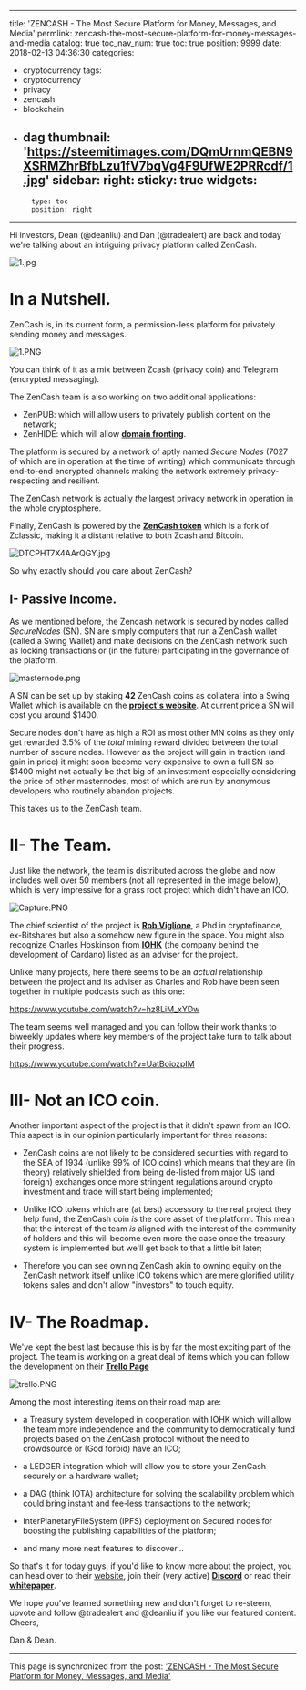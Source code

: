 
---
title: 'ZENCASH - The Most Secure Platform for Money, Messages, and Media'
permlink: zencash-the-most-secure-platform-for-money-messages-and-media
catalog: true
toc_nav_num: true
toc: true
position: 9999
date: 2018-02-13 04:36:30
categories:
- cryptocurrency
tags:
- cryptocurrency
- privacy
- zencash
- blockchain
- dag
thumbnail: 'https://steemitimages.com/DQmUrnmQEBN9XSRMZhrBfbLzu1fV7bqVg4F9UfWE2PRRcdf/1.jpg'
sidebar:
    right:
        sticky: true
widgets:
    -
        type: toc
        position: right
---


Hi investors, Dean (@deanliu) and Dan (@tradealert) are back and today we're talking about an intriguing privacy platform called ZenCash.




![1.jpg](https://steemitimages.com/DQmUrnmQEBN9XSRMZhrBfbLzu1fV7bqVg4F9UfWE2PRRcdf/1.jpg)



# In a Nutshell.

ZenCash is, in its current form, a permission-less platform for privately sending money and messages.

![1.PNG](https://steemitimages.com/DQmRNCTq7zteWK5hJxRfsPUQX16JCu7BCHNqghF6cxyVMBL/1.PNG)

You can think of it as a mix between Zcash (privacy coin) and Telegram (encrypted messaging).

The ZenCash team is also working on two additional applications: 
* ZenPUB: which will allow users to privately publish content on the network;
* ZenHIDE: which will allow [**domain fronting**](https://en.wikipedia.org/wiki/Domain_fronting).


The platform is secured by a network of aptly named *Secure Nodes* (7027 of which are in operation at the time of writing) which communicate through end-to-end encrypted channels making the network extremely privacy-respecting and resilient. 

The ZenCash network is actually *the* largest privacy network in operation in the whole cryptosphere.


Finally, ZenCash is powered by the [**ZenCash token**](https://coinmarketcap.com/currencies/zencash/) which is a fork of Zclassic, making it a distant relative to both Zcash and Bitcoin.

![DTCPHT7X4AArQGY.jpg](https://steemitimages.com/DQmVW2F9rRkQAJ4xRsMiS2LwajGwWygHftEJs4WdnZ5WFbZ/DTCPHT7X4AArQGY.jpg)



So why exactly should you care about ZenCash?


## I- Passive Income.

As we mentioned before, the Zencash network is secured by nodes called *SecureNodes* (SN). SN are simply computers that run a ZenCash wallet (called a Swing Wallet) and make decisions on the ZenCash network such as locking transactions or (in the future) participating in the governance of the platform.

![masternode.png](https://steemitimages.com/DQmUYv1W9v9SnTxit6Pg5bEuyGDRD4yDiiPG7XdXcnvsVpz/masternode.png)

A SN can be set up by staking **42** ZenCash coins as collateral into a Swing Wallet which is available on the [**project's website**](https://zensystem.io/). At current price a SN will cost you around $1400.

Secure nodes don't have as high a ROI as most other MN coins as they only get rewarded 3.5% of the *total* mining reward divided between the total number of secure nodes. However as the project will gain in traction (and gain in price) it might soon become very expensive to own a full SN so $1400 might not actually be that big of an investment especially considering the price of other masternodes, most of which are run by anonymous developers who routinely abandon projects.

This takes us to the ZenCash team.

# II- The Team.

Just like the network, the team is distributed across the globe and now includes well over 50 members (not all represented in the image below), which is very impressive for a grass root project which didn't have an ICO.

![Capture.PNG](https://steemitimages.com/DQmarr9uZLyudb1Qzox51s7joeevXLba6GQGNJ8oDHM4zb6/Capture.PNG)

The chief scientist of the project is [**Rob Viglione**](https://www.linkedin.com/in/robert-viglione-2780634/), a Phd in cryptofinance, ex-Bitshares but also a somehow new figure in the space. You might also recognize Charles Hoskinson from [**IOHK**](https://iohk.io/projects/cardano/) (the company behind the development of Cardano) listed as an adviser for the project.  

Unlike many projects, here there seems to be an *actual* relationship between the project and its adviser as Charles and Rob have been seen together in multiple podcasts such as this one:

https://www.youtube.com/watch?v=hz8LiM_xYDw


The team seems well managed and you can follow their work thanks to biweekly updates where key members of the project take turn to talk about their progress.

https://www.youtube.com/watch?v=UatBoiozpIM

# III- Not an ICO coin.

Another important aspect of the project is that it didn't spawn from an ICO. This aspect is in our opinion particularly important for three reasons:

* ZenCash coins are not likely to be considered  securities with regard to the SEA of 1934 (unlike 99% of ICO coins) which means that they are (in theory) relatively shielded from being de-listed from major US (and foreign) exchanges once more stringent regulations around crypto investment and trade will start being implemented;

* Unlike ICO tokens which are (at best) accessory to the real project they help fund, the ZenCash coin *is* the core asset of the platform. This mean that the interest of the team *is* aligned with the interest of the community of holders and this will become even more the case once the treasury system is implemented but we'll get back to that a little bit later;
 
* Therefore you can see owning ZenCash akin to owning equity on the ZenCash network itself unlike ICO tokens which are mere glorified utility tokens sales and don't allow "investors" to touch equity.

# IV- The Roadmap.

We've kept the best last because this is by far the most exciting part of the project. The team is working on a great deal of items which you can follow the development on their [**Trello Page**](https://trello.com/b/C0L7hGCV/development-roadmap)

![trello.PNG](https://steemitimages.com/DQmeK6jj6Pcm3qTqhWAawFWGgLRHC2cnzM9NtpreyZNEvXG/trello.PNG)

Among the most interesting items on their road map are:

* a Treasury system developed in cooperation with IOHK which will allow the team more independence and the community to democratically fund projects based on the ZenCash protocol without the need to crowdsource or (God forbid) have an ICO;

* a LEDGER integration which will allow you to store your ZenCash securely on a hardware wallet;

* a DAG (think IOTA) architecture for solving the scalability problem which could bring instant and fee-less transactions to the network;

* InterPlanetaryFileSystem (IPFS) deployment on Secured nodes for boosting the publishing capabilities of the platform;

* and many more neat features to discover...

So that's it for today guys, if you'd like to know more about the project, you can head over to their [website](https://zensystem.io/), join their (very active) [**Discord**](https://discord.gg/CEbKY9w) or read their [**whitepaper**](https://zensystem.io/assets/Zen%20White%20Paper.pdf).

We hope you've learned something new and don't forget to re-steem, upvote and follow @tradealert and @deanliu if you like our featured content.
Cheers,

Dan & Dean.

- - -

This page is synchronized from the post: ['ZENCASH - The Most Secure Platform for Money, Messages, and Media'](https://steemit.com/@deanliu/zencash-the-most-secure-platform-for-money-messages-and-media)
